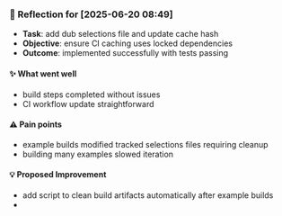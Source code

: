 ### :book: Reflection for [2025-06-20 08:49]
  - **Task**: add dub selections file and update cache hash
  - **Objective**: ensure CI caching uses locked dependencies
  - **Outcome**: implemented successfully with tests passing

#### :sparkles: What went well
  - build steps completed without issues
  - CI workflow update straightforward

#### :warning: Pain points
  - example builds modified tracked selections files requiring cleanup
  - building many examples slowed iteration

#### :bulb: Proposed Improvement
  - add script to clean build artifacts automatically after example builds
  - 
